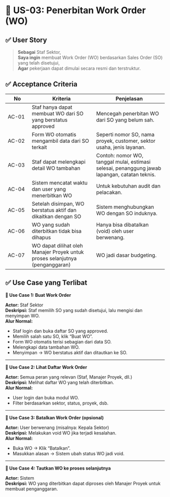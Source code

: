 # 🎯 US-03: Penerbitan Work Order (WO)
## ✅ User Story

>**Sebagai** Staf Sektor,  
**Saya ingin** membuat Work Order (WO) berdasarkan Sales Order (SO) yang telah disetujui,  
**Agar** pekerjaan dapat dimulai secara resmi dan terstruktur.

## ✅ Acceptance Criteria
|<div style="width: 60px;">No</div>	|Kriteria |Penjelasan|
|-------|------|------|
|AC-01|	Staf hanya dapat membuat WO dari SO yang berstatus approved	|Mencegah penerbitan WO dari SO yang belum sah.|
|AC-02	|Form WO otomatis mengambil data dari SO terkait	|Seperti nomor SO, nama proyek, customer, sektor usaha, jenis layanan.|
|AC-03	|Staf dapat melengkapi detail WO tambahan	|Contoh: nomor WO, tanggal mulai, estimasi selesai, penanggung jawab lapangan, catatan teknis.|
|AC-04	|Sistem mencatat waktu dan user yang menerbitkan WO	|Untuk kebutuhan audit dan pelacakan.|
|AC-05	|Setelah disimpan, WO berstatus aktif dan dikaitkan dengan SO	|Sistem menghubungkan WO dengan SO induknya.|
|AC-06|	WO yang sudah diterbitkan tidak bisa dihapus	|Hanya bisa dibatalkan (void) oleh user berwenang.|
|AC-07|	WO dapat dilihat oleh Manajer Proyek untuk proses selanjutnya (penganggaran)	|WO jadi dasar budgeting.|

## ✅ Use Case yang Terlibat

**🔹 Use Case 1: Buat Work Order**

**Actor:** Staf Sektor  
**Deskripsi:** Staf memilih SO yang sudah disetujui, lalu mengisi dan menyimpan WO.  
**Alur Normal:**

- Staf login dan buka daftar SO yang approved.
- Memilih salah satu SO, klik “Buat WO”.
- Form WO otomatis terisi sebagian dari data SO.
- Melengkapi data tambahan WO.
- Menyimpan → WO berstatus aktif dan ditautkan ke SO.
<hr>

**🔹 Use Case 2: Lihat Daftar Work Order**

**Actor:** Semua peran yang relevan (Staf, Manajer Proyek, dll.)  
**Deskripsi:** Melihat daftar WO yang telah diterbitkan.  
**Alur Normal:**
- User login dan buka modul WO.
- Filter berdasarkan sektor, status, proyek, dsb.
<hr>

**🔹 Use Case 3: Batalkan Work Order (opsional)**

**Actor:** User berwenang (misalnya: Kepala Sektor)  
**Deskripsi:** Melakukan void WO jika terjadi kesalahan.  
**Alur Normal:**

- Buka WO → Klik “Batalkan”.
- Masukkan alasan → Sistem ubah status WO jadi void.
<hr>

**🔹 Use Case 4: Tautkan WO ke proses selanjutnya**

**Actor:** Sistem  
**Deskripsi:** WO yang diterbitkan dapat diproses oleh Manajer Proyek untuk membuat penganggaran.